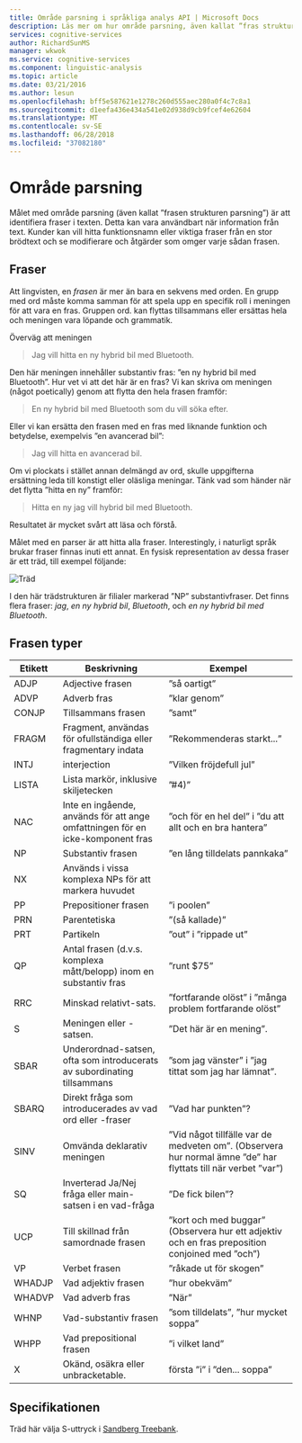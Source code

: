 ```yaml
---
title: Område parsning i språkliga analys API | Microsoft Docs
description: Läs mer om hur område parsning, även kallat ”fras struktur parsning” identifierar fraser i texten.
services: cognitive-services
author: RichardSunMS
manager: wkwok
ms.service: cognitive-services
ms.component: linguistic-analysis
ms.topic: article
ms.date: 03/21/2016
ms.author: lesun
ms.openlocfilehash: bff5e587621e1278c260d555aec280a0f4c7c8a1
ms.sourcegitcommit: d1eefa436e434a541e02d938d9cb9fcef4e62604
ms.translationtype: MT
ms.contentlocale: sv-SE
ms.lasthandoff: 06/28/2018
ms.locfileid: "37082180"
---
```

# <a name="constituency-parsing"></a>Område parsning

Målet med område parsning (även kallat ”frasen strukturen parsning”) är att identifiera fraser i texten.
Detta kan vara användbart när information från text.
Kunder kan vill hitta funktionsnamn eller viktiga fraser från en stor brödtext och se modifierare och åtgärder som omger varje sådan frasen.

## <a name="phrases"></a>Fraser

Att lingvisten, en *frasen* är mer än bara en sekvens med orden.
En grupp med ord måste komma samman för att spela upp en specifik roll i meningen för att vara en fras.
Gruppen ord. kan flyttas tillsammans eller ersättas hela och meningen vara löpande och grammatik.

Överväg att meningen

> Jag vill hitta en ny hybrid bil med Bluetooth.

Den här meningen innehåller substantiv fras: ”en ny hybrid bil med Bluetooth”.
Hur vet vi att det här är en fras?
Vi kan skriva om meningen (något poetically) genom att flytta den hela frasen framför:

> En ny hybrid bil med Bluetooth som du vill söka efter.

Eller vi kan ersätta den frasen med en fras med liknande funktion och betydelse, exempelvis ”en avancerad bil”:

> Jag vill hitta en avancerad bil.

Om vi plockats i stället annan delmängd av ord, skulle uppgifterna ersättning leda till konstigt eller oläsliga meningar.
Tänk vad som händer när det flytta ”hitta en ny” framför:

> Hitta en ny jag vill hybrid bil med Bluetooth.

Resultatet är mycket svårt att läsa och förstå.

Målet med en parser är att hitta alla fraser.
Interestingly, i naturligt språk brukar fraser finnas inuti ett annat.
En fysisk representation av dessa fraser är ett träd, till exempel följande:

![Träd](./Images/tree.png)

I den här trädstrukturen är filialer markerad ”NP” substantivfraser.
Det finns flera fraser: *jag*, *en ny hybrid bil*, *Bluetooth*, och *en ny hybrid bil med Bluetooth*.

## <a name="phrase-types"></a>Frasen typer

| Etikett | Beskrivning | Exempel |
|-------|-------------|---------|
|ADJP   | Adjective frasen | ”så oartigt” |
|ADVP   | Adverb fras | ”klar genom” |
|CONJP  | Tillsammans frasen | ”samt” |
|FRAGM   | Fragment, användas för ofullständiga eller fragmentary indata | ”Rekommenderas starkt...” |
|INTJ   | interjection | ”Vilken fröjdefull jul” |
|LISTA    | Lista markör, inklusive skiljetecken | ”#4)” |
|NAC    | Inte en ingående, används för att ange omfattningen för en icke-komponent fras |  ”och för en hel del” i ”du att allt och en bra hantera” |
|NP | Substantiv frasen | ”en lång tilldelats pannkaka” |
|NX | Används i vissa komplexa NPs för att markera huvudet| |
|PP | Prepositioner frasen| ”i poolen” |
|PRN    | Parentetiska| ”(så kallade)” |
|PRT    | Partikeln| ”out” i ”rippade ut” |
|QP | Antal frasen (d.v.s. komplexa mått/belopp) inom en substantiv fras| ”runt $75” |
|RRC    | Minskad relativt-sats.| ”fortfarande olöst” i ”många problem fortfarande olöst” |
|S  | Meningen eller -satsen. | ”Det här är en mening”.
|SBAR   | Underordnad-satsen, ofta som introducerats av subordinating tillsammans | ”som jag vänster” i ”jag tittat som jag har lämnat”.|
|SBARQ  | Direkt fråga som introducerades av vad ord eller -fraser | ”Vad har punkten”? |
|SINV   | Omvända deklarativ meningen | ”Vid något tillfälle var de medveten om”. (Observera hur normal ämne ”de” har flyttats till när verbet ”var”) |
|SQ | Inverterad Ja/Nej fråga eller main-satsen i en vad-fråga | ”De fick bilen”? |
|UCP    | Till skillnad från samordnade frasen| ”kort och med buggar” (Observera hur ett adjektiv och en fras preposition conjoined med ”och”)|
|VP | Verbet frasen | ”råkade ut för skogen” |
|WHADJP | Vad adjektiv frasen | ”hur obekväm” |
|WHADVP | Vad adverb fras| ”När” |
|WHNP   | Vad-substantiv frasen| ”som tilldelats”, ”hur mycket soppa”|
|WHPP   | Vad prepositional frasen| ”i vilket land”|
|X  | Okänd, osäkra eller unbracketable.| första ”i” i ”den... soppa” |


## <a name="specification"></a>Specifikationen

Träd här välja S-uttryck i [Sandberg Treebank](https://catalog.ldc.upenn.edu/ldc99t42).

